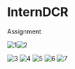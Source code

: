 # InternDCR
Assignment


![1](https://user-images.githubusercontent.com/16940235/53292107-1a053500-37e8-11e9-9409-56124ef8edc5.png)![2](https://user-images.githubusercontent.com/16940235/53292109-1a053500-37e8-11e9-97c7-f4c5a61be8cf.png)

![3](https://user-images.githubusercontent.com/16940235/53292110-1a9dcb80-37e8-11e9-9dbd-6ee1638184ee.png)
![4](https://user-images.githubusercontent.com/16940235/53292111-1a9dcb80-37e8-11e9-9618-e27f1077b5a4.png)
![5](https://user-images.githubusercontent.com/16940235/53292112-1b366200-37e8-11e9-86e2-742683eaaf39.png)
![6](https://user-images.githubusercontent.com/16940235/53292113-1b366200-37e8-11e9-842b-1c446d07cf65.png)
![7](https://user-images.githubusercontent.com/16940235/53292114-1bcef880-37e8-11e9-9a80-8a29836cda73.png)
